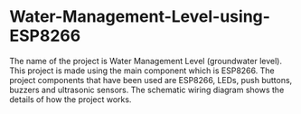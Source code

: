 # Water-Management-Level-using-ESP8266
The name of the project is Water Management Level (groundwater level). 
This project is made using the main component which is ESP8266.
The project components that have been used are ESP8266, LEDs, push buttons, buzzers and ultrasonic sensors.
The schematic wiring diagram shows the details of how the project works.
